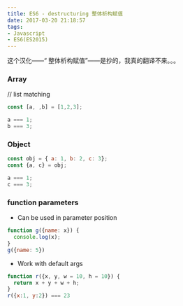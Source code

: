 ```yaml
---
title: ES6 - destructuring 整体析构赋值
date: 2017-03-20 21:18:57
tags:
- Javascript
- ES6(ES2015)
---
```


这个汉化——“ 整体析构赋值”——是抄的，我真的翻译不来。。。

### Array
// list matching

```javascript
const [a, ,b] = [1,2,3];

a === 1;
b === 3;
```

### Object

```javascript
const obj = { a: 1, b: 2, c: 3};
const {a, c} = obj;

a === 1;
c === 3;
```

### function parameters

- Can be used in parameter position

```javascript
function g({name: x}) {
  console.log(x);
}
g({name: 5})
```

- Work with default args

``` javascript
function r({x, y, w = 10, h = 10}) {
  return x + y + w + h;
}
r({x:1, y:2}) === 23
```




